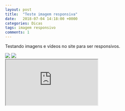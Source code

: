 ```yaml
---
layout: post
title:  "Teste imagem responsiva"
date:   2018-07-04 14:18:00 +0000
categories: Dicas
tags: imagem responsivo
comments: 1
---
```


<link rel="stylesheet" href="/assets/css/videoresponsivo.css">

Testando imagens e vídeos no site para ser responsivos.

<style>
img{
	max-width:100%;
	height:auto;
}
</style>

<img src="https://timeline.canaltech.com.br/272326.700/google-remove-botao-ver-imagem-das-buscas-para-evitar-roubo-108334.jpg" />
<img src="https://static.noticiasaominuto.com.br/stockimages/1920/naom_59f4e0054f428.jpg" />

<div class"videoyoutube">
	<iframe src="https://www.youtube.com/embed/dLx22jYFEfo"></iframe>
</div>
